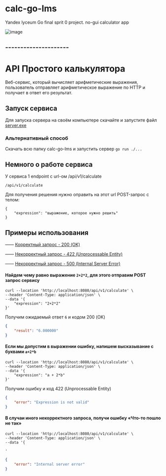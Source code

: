 # calc-go-lms
Yandex lyceum Go final sprit 0 project. no-gui calculator app 

![image](https://github.com/user-attachments/assets/f0e9462a-ae13-454c-a450-9e3d1fc85a06)


## ---------------------
# API Простого калькулятора

Веб-сервис, который вычисляет арифметические выражения, пользователь отправляет арифметическое выражение по HTTP и получает в ответ его результат.

## Запуск сервиса

Для запуска сервера на своём компьютере скачайте и запустите файл [server.exe](https://github.com/sklerakuku/calc-go-lms/releases/download/exe/server.exe)

### Альтернативный способ

Скачать всю папку calc-go-lms и запустить сервер `go run ./...`

## Немного о работе сервиса

У сервиса 1 endpoint с url-ом /api/v1/calculate

```
/api/v1/calculate
```

Для получения решения нужно оправить на этот url POST-запрос с телом:

```
{
    "expression": "выражение, которое нужно решить"
}
```

## Примеры использования

—— [Корректный запрос - 200 (OK)](https://github.com/sklerakuku/calc-go-lms/tree/main?tab=readme-ov-file#%D0%BD%D0%B0%D0%B9%D0%B4%D0%B5%D0%BC-%D1%87%D0%B5%D0%BC%D1%83-%D1%80%D0%B0%D0%B2%D0%BD%D0%BE-%D0%B2%D1%8B%D1%80%D0%B0%D0%B6%D0%B5%D0%BD%D0%B8%D0%B5-222-%D0%B4%D0%BB%D1%8F-%D1%8D%D1%82%D0%BE%D0%B3%D0%BE-%D0%BE%D1%82%D0%BF%D1%80%D0%B0%D0%B2%D0%B8%D0%BC-post-%D0%B7%D0%B0%D0%BF%D1%80%D0%BE%D1%81-%D1%81%D0%B5%D1%80%D0%B2%D0%B8%D1%81%D1%83)

—— [Некорректный запрос - 422 (Unprocessable Entity)](https://github.com/sklerakuku/calc-go-lms/tree/main?tab=readme-ov-file#%D0%B5%D1%81%D0%BB%D0%B8-%D0%BC%D1%8B-%D0%B4%D0%BE%D0%BF%D1%83%D1%81%D1%82%D0%B8%D0%BC-%D0%B2-%D0%B2%D1%8B%D1%80%D0%B0%D0%B6%D0%B5%D0%BD%D0%B8%D0%B8-%D0%BE%D1%88%D0%B8%D0%B1%D0%BA%D1%83-%D0%BD%D0%B0%D0%BF%D0%B8%D1%88%D0%B5%D0%BC-%D0%B2%D1%8B%D1%81%D0%BA%D0%B0%D0%B7%D1%8B%D0%B2%D0%B0%D0%BD%D0%B8%D0%B5-%D1%81-%D0%B1%D1%83%D0%BA%D0%B2%D0%B0%D0%BC%D0%B8-a2b)

—— [Некорректный запрос - 500 (Internal Server Error)](https://github.com/sklerakuku/calc-go-lms/tree/main?tab=readme-ov-file#%D0%B2-%D1%81%D0%BB%D1%83%D1%87%D0%B0%D0%B8-%D0%B8%D0%BD%D0%BE%D0%B3%D0%BE-%D0%BD%D0%B5%D0%BA%D0%BE%D1%80%D1%80%D0%B5%D0%BA%D1%82%D0%BD%D0%BE%D0%B3%D0%BE-%D0%B7%D0%B0%D0%BF%D1%80%D0%BE%D1%81%D0%B0-%D0%BF%D0%BE%D0%BB%D1%83%D1%87%D0%B8-%D0%BE%D1%88%D0%B8%D0%B1%D0%BA%D1%83--%D1%87%D1%82%D0%BE-%D1%82%D0%BE-%D0%BF%D0%BE%D1%88%D0%BB%D0%BE-%D0%BD%D0%B5-%D1%82%D0%B0%D0%BA)



#### Найдем чему равно выражение `2+2*2`, для этого отправим POST запрос сервису 

```cURL
curl --location 'http://localhost:8080/api/v1/calculate' \
--header 'Content-Type: application/json' \
--data '{
	"expression": "2+2*2"
}'
```

Получим ожидаемый ответ `6` и кодом 200 (OK)

```JSON
{
    "result": "6.000000"
}
```




#### Если мы допустим в выражении ошибку, напишем высказывание с буквами `a+2*b` 

```cURL
curl --location 'http://localhost:8080/api/v1/calculate' \
--header 'Content-Type: application/json' \
--data '{
    "expression": "a + 2*b"
}'
```

Получим ошибку и код 422 (Unprocessable Entity)

```JSON
{
    "error": "Expression is not valid"
}
```




#### В случаи иного некорректного запроса, получи ошибку  «Что-то пошло не так» 

```cURL
curl --location 'http://localhost:8080/api/v1/calculate' \
--header 'Content-Type: application/json' \
--data '{
    
'
```

```JSON
{
    "error": "Internal server error"
}
```

